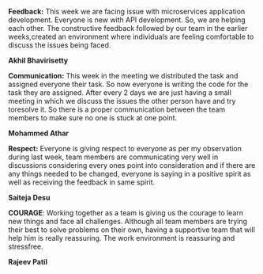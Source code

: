 **Feedback:** This week we are facing issue with microservices application development. Everyone is new with API development. So, we are helping each other. The constructive feedback followed by our team in the earlier weeks,created an environment where individuals are feeling comfortable to discuss the issues being faced.

**Akhil Bhavirisetty**

**Communication:** This week in the meeting we distributed the task and assigned everyone their task. So now everyone is writing the code for the task they are assigned. After every 2 days we are just having a small meeting in which we discuss the issues the other person have and try toresolve it. So there is a proper communication between the team members to make sure no one is stuck at one point.

**Mohammed Athar**

**Respect:** Everyone is giving respect to everyone as per my observation during last week, team members are communicating very well in discussions considering every ones point into consideration and if there are any things needed to be changed, everyone is saying in a positive spirit as well as receiving the feedback in same spirit.

**Saiteja Desu**

**COURAGE**: Working together as a team is giving us the courage to learn new things and face all challenges. Although all team members are trying their best to solve problems on their own, having a supportive team that will help him is really reassuring. The work environment is reassuring and stressfree.

**Rajeev Patil**
